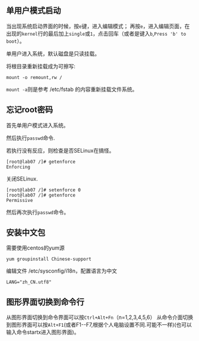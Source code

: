 ## 单用户模式启动

当出现系统启动界面的时候，按`e`键，进入编辑模式；
再按`e`，进入编辑页面，在出现的`kernel`行的最后加上`single`或`1`，点击回车（或者是键入`b`,`Press 'b' to boot`）。

单用户进入系统，默认磁盘是只读挂载。

将根目录重新挂载成为可擦写:

```shell
mount -o remount,rw /
```

`mount -a`则是参考 /etc/fstab 的内容重新挂载文件系统。

## 忘记root密码

首先单用户模式进入系统。

然后执行`passwd`命令.

若执行没有反应，则检查是否SELinux在搞怪。

```shell
[root@lab07 /]# getenforce
Enforcing
```

关闭SELinux.

```shell
[root@lab07 /]# setenforce 0
[root@lab07 /]# getenforce
Permissive
```

然后再次执行`passwd`命令。

## 安装中文包

需要使用centos的yum源

```shell
yum groupinstall Chinese-support
```

编辑文件 /etc/sysconfig/i18n，配置语言为中文

```shell
LANG="zh_CN.utf8"
```

## 图形界面切换到命令行

从图形界面切换到命令界面可以按`Ctrl+Alt+Fn`（n=1,2,3,4,5,6）
从命令介面切换到图形界面可以按`Alt+F1`(或者F1--F7,根据个人电脑设置不同.可能不一样)(也可以输入命令startx进入图形界面)。